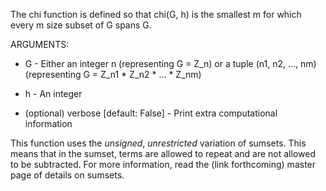 The chi function is defined so that chi(G, h) is the smallest m for which every m size subset of G spans G.

ARGUMENTS:

* G - Either an integer n (representing G = Z_n) or a tuple (n1, n2, ..., nm) (representing G = Z_n1 * Z_n2 * ... * Z_nm)

* h - An integer

* (optional) verbose [default: False] - Print extra computational information

This function uses the _unsigned_, _unrestricted_ variation of sumsets. This means that in the sumset, terms are allowed to repeat and are not allowed to be subtracted. For more information, read the (link forthcoming) master page of details on sumsets.